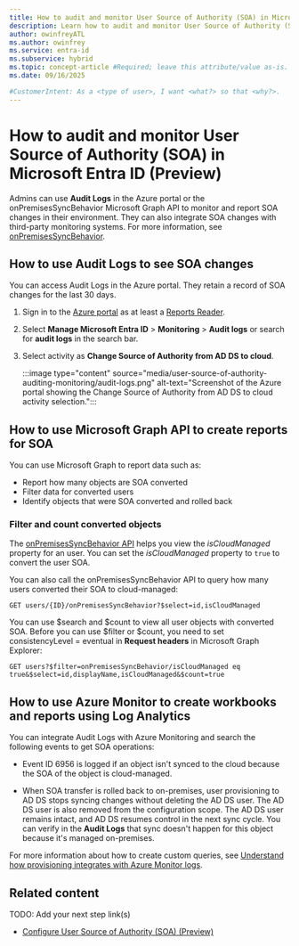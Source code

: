 ```yaml
---
title: How to audit and monitor User Source of Authority (SOA) in Microsoft Entra ID (Preview)
description: Learn how to audit and monitor User Source of Authority (SOA) in Microsoft Entra ID.
author: owinfreyATL
ms.author: owinfrey
ms.service: entra-id
ms.subservice: hybrid
ms.topic: concept-article #Required; leave this attribute/value as-is.
ms.date: 09/16/2025

#CustomerIntent: As a <type of user>, I want <what?> so that <why?>.
---
```


# How to audit and monitor User Source of Authority (SOA) in Microsoft Entra ID (Preview)

Admins can use **Audit Logs** in the Azure portal or the onPremisesSyncBehavior Microsoft Graph API to monitor and report SOA changes in their environment. They can also integrate SOA changes with third-party monitoring systems. For more information, see [onPremisesSyncBehavior](/graph/api/resources/onpremisessyncbehavior).



## How to use Audit Logs to see SOA changes  

You can access Audit Logs in the Azure portal. They retain a record of SOA changes for the last 30 days. 

1. Sign in to the [Azure portal](https://portal.azure.com) as at least a [Reports Reader](/entra/identity/role-based-access-control/permissions-reference#reports-reader). 

1. Select **Manage Microsoft Entra ID** > **Monitoring** > **Audit logs** or search for **audit logs** in the search bar.

1. Select activity as **Change Source of Authority from AD DS to cloud**.

   :::image type="content" source="media/user-source-of-authority-auditing-monitoring/audit-logs.png" alt-text="Screenshot of the Azure portal showing the Change Source of Authority from AD DS to cloud activity selection.":::


## How to use Microsoft Graph API to create reports for SOA 

You can use Microsoft Graph to report data such as:

- Report how many objects are SOA converted
- Filter data for converted users
- Identify objects that were SOA converted and rolled back

### Filter and count converted objects

The [onPremisesSyncBehavior API](/graph/api/resources/onpremisessyncbehavior) helps you view the *isCloudManaged* property for an user. You can set the *isCloudManaged* property to `true` to convert the user SOA. 

You can also call the onPremisesSyncBehavior API to query how many users converted their SOA to cloud-managed:

```https
GET users/{ID}/onPremisesSyncBehavior?$select=id,isCloudManaged
```

You can use $search and $count to view all user objects with converted SOA. Before you can use $filter or $count, you need to set consistencyLevel = eventual in **Request headers** in Microsoft Graph Explorer:

```https
GET users?$filter=onPremisesSyncBehavior/isCloudManaged eq true&$select=id,displayName,isCloudManaged&$count=true
```



## How to use Azure Monitor to create workbooks and reports using Log Analytics 

You can integrate Audit Logs with Azure Monitoring and search the following events to get SOA operations:

- Event ID 6956 is logged if an object isn't synced to the cloud because the SOA of the object is cloud-managed.

- When SOA transfer is rolled back to on-premises, user provisioning to AD DS stops syncing changes without deleting the AD DS user. The AD DS user is also removed from the configuration scope. The AD DS user remains intact, and AD DS resumes control in the next sync cycle. You can verify in the **Audit Logs** that sync doesn't happen for this object because it's managed on-premises. 

For more information about how to create custom queries, see [Understand how provisioning integrates with Azure Monitor logs](/entra/identity/app-provisioning/application-provisioning-log-analytics).


## Related content

TODO: Add your next step link(s)

- [Configure User Source of Authority (SOA) (Preview)](how-to-user-source-of-authority-configure.md)

